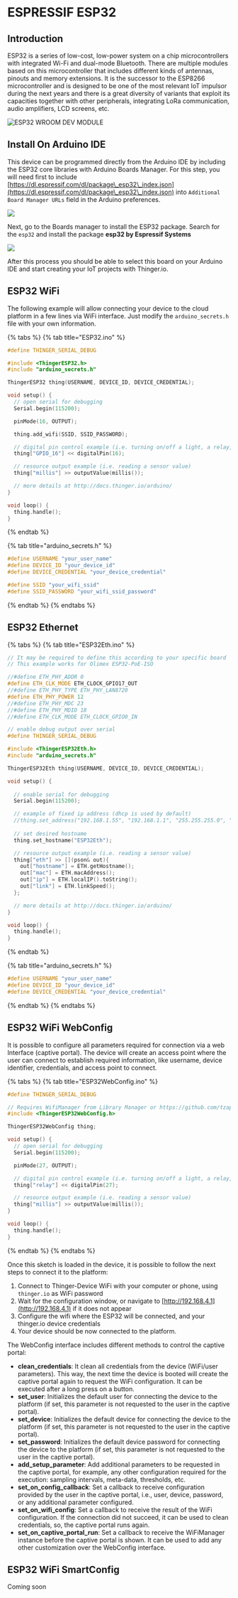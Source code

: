 # ESPRESSIF ESP32

## Introduction

ESP32 is a series of low-cost, low-power system on a chip microcontrollers with integrated Wi-Fi and dual-mode Bluetooth. There are multiple modules based on this microcontroller that includes different kinds of antennas, pinouts and memory extensions. It is the successor to the ESP8266 microcontroller and is designed to be one of the most relevant IoT impulsor during the next years and there is a great diversity of variants that exploit its capacities together with other peripherals, integrating LoRa communication, audio amplifiers, LCD screens, etc.

![ESP32 WROOM DEV MODULE](../.gitbook/assets/esp32.png)

## Install On Arduino IDE

This device can be programmed directly from the Arduino IDE by including the ESP32 core libraries with Arduino Boards Manager. For this step, you will need first to include [https://dl.espressif.com/dl/package\_esp32\_index.json](https://dl.espressif.com/dl/package\_esp32\_index.json) into `Additional Board Manager URLs` field in the Arduino preferences.

![](../.gitbook/assets/esp32\_preferences.PNG)

Next, go to the Boards manager to install the ESP32 package. Search for the `esp32` and install the package **esp32 by Espressif Systems**

![](../.gitbook/assets/esp32\_boardsmanager.PNG)

After this process you should be able to select this board on your Arduino IDE and start creating your IoT projects with Thinger.io.&#x20;

## ESP32 WiFi

The following example will allow connecting your device to the cloud platform in a few lines via WiFi interface. Just modify the `arduino_secrets.h` file with your own information.

{% tabs %}
{% tab title="ESP32.ino" %}
```cpp
#define THINGER_SERIAL_DEBUG

#include <ThingerESP32.h>
#include "arduino_secrets.h"

ThingerESP32 thing(USERNAME, DEVICE_ID, DEVICE_CREDENTIAL);

void setup() {
  // open serial for debugging
  Serial.begin(115200);

  pinMode(16, OUTPUT);

  thing.add_wifi(SSID, SSID_PASSWORD);

  // digital pin control example (i.e. turning on/off a light, a relay, configuring a parameter, etc)
  thing["GPIO_16"] << digitalPin(16);

  // resource output example (i.e. reading a sensor value)
  thing["millis"] >> outputValue(millis());

  // more details at http://docs.thinger.io/arduino/
}

void loop() {
  thing.handle();
}
```
{% endtab %}

{% tab title="arduino_secrets.h" %}
```cpp
#define USERNAME "your_user_name"
#define DEVICE_ID "your_device_id"
#define DEVICE_CREDENTIAL "your_device_credential"

#define SSID "your_wifi_ssid"
#define SSID_PASSWORD "your_wifi_ssid_password"
```
{% endtab %}
{% endtabs %}

## ESP32 Ethernet

{% tabs %}
{% tab title="ESP32Eth.ino" %}
```cpp
// It may be required to define this according to your specific board
// This example works for Olimex ESP32-PoE-ISO

//#define ETH_PHY_ADDR 0
#define ETH_CLK_MODE ETH_CLOCK_GPIO17_OUT
//#define ETH_PHY_TYPE ETH_PHY_LAN8720
#define ETH_PHY_POWER 12
//#define ETH_PHY_MDC 23
//#define ETH_PHY_MDIO 18
//#define ETH_CLK_MODE ETH_CLOCK_GPIO0_IN

// enable debug output over serial
#define THINGER_SERIAL_DEBUG 

#include <ThingerESP32Eth.h>
#include "arduino_secrets.h"

ThingerESP32Eth thing(USERNAME, DEVICE_ID, DEVICE_CREDENTIAL);

void setup() {
 
  // enable serial for debugging
  Serial.begin(115200); 

  // example of fixed ip address (dhcp is used by default)
  //thing.set_address("192.168.1.55", "192.168.1.1", "255.255.255.0", "8.8.8.8", "8.8.4.4");
  
  // set desired hostname
  thing.set_hostname("ESP32Eth");

  // resource output example (i.e. reading a sensor value)
  thing["eth"] >> [](pson& out){
    out["hostname"] = ETH.getHostname();
    out["mac"] = ETH.macAddress();
    out["ip"] = ETH.localIP().toString();
    out["link"] = ETH.linkSpeed();
  };

  // more details at http://docs.thinger.io/arduino/
}

void loop() {
  thing.handle();
}
```
{% endtab %}

{% tab title="arduino_secrets.h" %}
```cpp
#define USERNAME "your_user_name"
#define DEVICE_ID "your_device_id"
#define DEVICE_CREDENTIAL "your_device_credential"
```
{% endtab %}
{% endtabs %}

## ESP32 WiFi WebConfig

It is possible to configure all parameters required for connection via a web Interface (captive portal). The device will create an access point where the user can connect to establish required information, like username, device identifier, credentials, and access point to connect.

{% tabs %}
{% tab title="ESP32WebConfig.ino" %}
```cpp
#define THINGER_SERIAL_DEBUG

// Requires WifiManager from Library Manager or https://github.com/tzapu/WiFiManager
#include <ThingerESP32WebConfig.h>

ThingerESP32WebConfig thing;

void setup() {
  // open serial for debugging
  Serial.begin(115200);

  pinMode(27, OUTPUT);

  // digital pin control example (i.e. turning on/off a light, a relay, configuring a parameter, etc)
  thing["relay"] << digitalPin(27);

  // resource output example (i.e. reading a sensor value)
  thing["millis"] >> outputValue(millis());
}

void loop() {
  thing.handle();
}
```
{% endtab %}
{% endtabs %}

Once this sketch is loaded in the device, it is possible to follow the next steps to connect it to the platform:

1. Connect to Thinger-Device WiFi with your computer or phone, using `thinger.io` as WiFi password
2. Wait for the configuration window, or navigate to [http://192.168.4.1](http://192.168.4.1) if it does not appear
3. Configure the wifi where the ESP32 will be connected, and your thinger.io device credentials
4. Your device should be now connected to the platform.

The WebConfig interface includes different methods to control the captive portal:

* **clean\_credentials**: It clean all credentials from the device (WiFi/user parameters). This way, the next time the device is booted will create the captive portal again to request the WiFi configuration. It can be executed after a long press on a button.&#x20;
* **set\_user**: Initializes the default user for connecting the device to the platform (if set, this parameter is not requested to the user in the captive portal).
* **set\_device**: Initializes the default device for connecting the device to the platform (if set, this parameter is not requested to the user in the captive portal).
* **set\_password**: Initializes the default device password for connecting the device to the platform (if set, this parameter is not requested to the user in the captive portal).
* **add\_setup\_parameter**: Add additional parameters to be requested in the captive portal, for example, any other configuration required for the execution: sampling intervals, meta-data, thresholds, etc.
* **set\_on\_config\_callback**: Set a callback to receive configuration provided by the user in the captive portal, i.e., user, device, password, or any additional parameter configured.
* **set\_on\_wifi\_config**: Set a callback to receive the result of the WiFi configuration. If the connection did not succeed, it can be used to clean credentials, so, the captive portal runs again.
* **set\_on\_captive\_portal\_run**: Set a callback to receive the WiFiManager instance before the captive portal is shown. It can be used to add any other customization over the WebConfig interface.

## ESP32 WiFi SmartConfig

Coming soon



